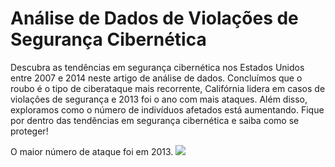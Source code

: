 # Análise de Dados de Violações de Segurança Cibernética

Descubra as tendências em segurança cibernética nos Estados Unidos entre 2007 e 2014 neste artigo de análise de dados. Concluímos que o roubo é o tipo de ciberataque mais recorrente, Califórnia lidera em casos de violações de segurança e 2013 foi o ano com mais ataques. Além disso, exploramos como o número de indivíduos afetados está aumentando. Fique por dentro das tendências em segurança cibernética e saiba como se proteger!

O maior número de ataque foi em 2013.
<img src="[/main/Imagens/anocommaisataques.png](https://github.com/Azevedo1996/analise_dados_violacoes_seguranca_cibernetica/blob/main/Imagens/anocommaisataques.png)https://github.com/Azevedo1996/analise_dados_violacoes_seguranca_cibernetica/blob/main/Imagens/anocommaisataques.png">

